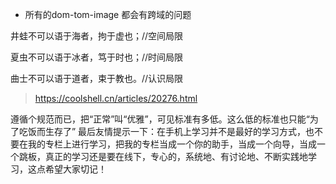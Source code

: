 * 所有的dom-tom-image 都会有跨域的问题


井蛙不可以语于海者，拘于虚也；//空间局限

夏虫不可以语于冰者，笃于时也；//时间局限

曲士不可以语于道者，束于教也。//认识局限

> https://coolshell.cn/articles/20276.html

遵循个规范而已，把“正常”叫“优雅”，可见标准有多低。这么低的标准也只能“为了吃饭而生存了”
最后友情提示一下：在手机上学习并不是最好的学习方式，也不要在我的专栏上进行学习，把我的专栏当成一个你的助手，当成一个向导，当成一个跳板，真正的学习还是要在线下，专心的，系统地、有讨论地、不断实践地学习，这点希望大家切记！


